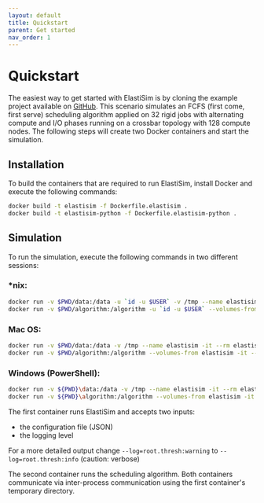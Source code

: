 ```yaml
---
layout: default
title: Quickstart
parent: Get started
nav_order: 1
---
```


# Quickstart

The easiest way to get started with ElastiSim is by cloning the example project available on [GitHub](https://github.com/elastisim/example-project). This scenario simulates an FCFS (first come, first serve) scheduling algorithm applied on 32 rigid jobs with alternating compute and I/O phases running on a crossbar topology with 128 compute nodes. The following steps will create two Docker containers and start the simulation.

## Installation

To build the containers that are required to run ElastiSim, install Docker and execute the following commands:
```sh
docker build -t elastisim -f Dockerfile.elastisim .
docker build -t elastisim-python -f Dockerfile.elastisim-python .
```

## Simulation

To run the simulation, execute the following commands in two different sessions:

### \*nix:
```sh
docker run -v $PWD/data:/data -u `id -u $USER` -v /tmp --name elastisim -it --rm elastisim /data/input/configuration.json --log=root.thresh:warning
docker run -v $PWD/algorithm:/algorithm -u `id -u $USER` --volumes-from elastisim -it --rm elastisim-python
```

### Mac OS:
```sh
docker run -v $PWD/data:/data -v /tmp --name elastisim -it --rm elastisim /data/input/configuration.json --log=root.thresh:warning
docker run -v $PWD/algorithm:/algorithm --volumes-from elastisim -it --rm elastisim-python
```

### Windows (PowerShell):
```sh
docker run -v ${PWD}\data:/data -v /tmp --name elastisim -it --rm elastisim /data/input/configuration.json --log=root.thresh:warning
docker run -v ${PWD}\algorithm:/algorithm --volumes-from elastisim -it --rm elastisim-python
```

The first container runs ElastiSim and accepts two inputs:
- the configuration file (JSON)
- the logging level

For a more detailed output change `--log=root.thresh:warning` to `--log=root.thresh:info` (caution: verbose)

The second container runs the scheduling algorithm. Both containers communicate via inter-process communication using the first container's temporary directory.
